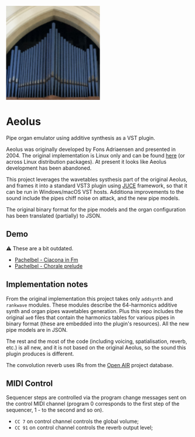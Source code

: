 ![aeolus](Resources/icons/icon256.png)
# Aeolus
Pipe organ emulator using additive synthesis as a VST plugin.

Aeolus was originally developed by Fons Adriaensen and presented in 2004. The original implementation is Linux only and can be found [here](https://kokkinizita.linuxaudio.org/linuxaudio/aeolus/) (or across Linux distribution packages). At present it looks like Aeolus development has been abandoned.

This project leverages the wavetables systhesis part of the original Aeolus, and frames it into a standard VST3 plugin using [JUCE](https://github.com/juce-framework/JUCE) framework, so that it can be run in Windows/macOS VST hosts. Additiona improvements to the sound include the pipes chiff noise on attack, and the new pipe models.

The original binary format for the pipe models and the organ configuration has been translated (partially) to JSON.

## Demo
:warning: These are a bit outdated.
- [Pachelbel - Ciacona in Fm](demo/Pachelbel_Ciacona_in_Fm.mp3)
- [Pachelbel - Chorale prelude](demo/Pachelbel_Chorale_prelude.mp3) 

## Implementation notes

From the original implementation this project takes only `addsynth` and `rankwave` modules. These modules describe the 64-harmonics additive synth and organ pipes wavetables generation. Plus this repo includes the original `ae0` files that contain the harmonics tables for various pipes in binary format (these are embedded into the plugin's resources). All the new pipe models are in JSON.

The rest and the most of the code (including voicing, spatialisation, reverb, etc.) is all new, and it is not based on the original Aeolus, so the sound this plugin produces is different.

The convolution reverb uses IRs from the [Open AIR](https://www.openair.hosted.york.ac.uk/) project database.

## MIDI Control
Sequencer steps are controlled via the program change messages sent on the control MIDI channel (program 0 corresponds to the first step of the sequencer, 1 - to the second and so on).

- `CC 7` on control channel controls the global volume;
- `CC 91` on control channel controls the reverb output level;
